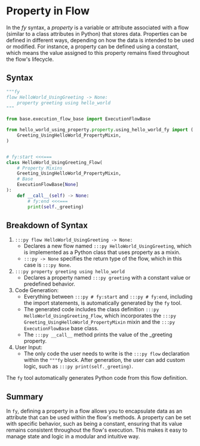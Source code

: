 # Property in Flow

In the _fy_ syntax, a _property_ is a variable or attribute associated with a flow (similar to a class attributes in Python) that stores data. Properties can be defined in different ways, depending on how the data is intended to be used or modified. For instance, a property can be defined using a constant, which means the value assigned to this property remains fixed throughout the flow's lifecycle.

## Syntax

```py title="Flow using Property" linenums="1" 
"""fy
flow HelloWorld_UsingGreeting -> None:
    property greeting using hello_world
"""

from base.execution_flow_base import ExecutionFlowBase

from hello_world_using_property.property.using_hello_world_fy import (
    Greeting_UsingHelloWorld_PropertyMixin,
)


# fy:start <<<===
class HelloWorld_UsingGreeting_Flow(
    # Property Mixins
    Greeting_UsingHelloWorld_PropertyMixin,
    # Base
    ExecutionFlowBase[None]
):
    def __call__(self) -> None:
        # fy:end <<<===
        print(self._greeting)
```
## Breakdown of Syntax
1. `:::py flow HelloWorld_UsingGreeting -> None:`
    - Declares a new flow named `:::py HelloWorld_UsingGreeting`, which is implemented as a Python class that uses property as a mixin.
    - `:::py -> None` specifies the return type of the flow, which in this case is `:::py None`.
2. `:::py property greeting using hello_world`
    - Declares a property named `:::py greeting` with a constant value or predefined behavior.
3. Code Generation:
    - Everything between `:::py # fy:start` and `:::py # fy:end`, including the import statements, is automatically generated by the `fy` tool.
    - The generated code includes the class definition `:::py HelloWorld_UsingGreeting_Flow`, which incorporates the `:::py Greeting_UsingHelloWorld_PropertyMixin` mixin and the `:::py ExecutionFlowBase` base class. 
    - The `:::py __call__` method prints the value of the _greeting property.
4. User Input:
    - The only code the user needs to write is the `:::py flow` declaration within the `"""fy` block. After generation, the user can add custom logic, such as `:::py print(self._greeting)`.

The `fy` tool automatically generates Python code from this flow definition.

## Summary
In `fy`, defining a property in a flow allows you to encapsulate data as an attribute that can be used within the flow's methods. A property can be set with specific behavior, such as being a constant, ensuring that its value remains consistent throughout the flow's execution. This makes it easy to manage state and logic in a modular and intuitive way.
